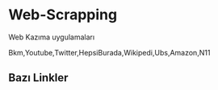 # Web-Scrapping
 Web Kazıma uygulamaları

Bkm,Youtube,Twitter,HepsiBurada,Wikipedi,Ubs,Amazon,N11

## Bazı Linkler 
